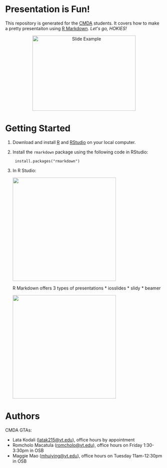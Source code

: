 # Presentation is Fun!
This repository is generated for the [CMDA](http://www.math.vt.edu/people/embree/cmda4864/) students. It covers how to make a pretty presentaiton using [R Markdown](https://rmarkdown.rstudio.com/). 
*Let's go, HOKIES!*

<p align="center">
<img src="https://github.com/mhuiying/CMDA-capstone_PresentationIsFun/blob/master/img/RMarkdown_Beamer_preview.PNG" width="330" height="240" title="Slide Example">
</p>

# Getting Started
1. Download and install [R](https://www.r-project.org/) and [RStudio](https://www.rstudio.com/) on your local computer. 
2. Install the `rmarkdown` package using the following code in RStudio:

        install.packages("rmarkdown")
    
3. In R Studio:

    <img src="https://github.com/mhuiying/CMDA-capstone_PresentationIsFun/blob/master/img/1.png" width="330">

    R Markdown offers 3 types of presentations
        * iosslides
        * slidy
        * beamer
        
    <img src="https://github.com/mhuiying/CMDA-capstone_PresentationIsFun/blob/master/img/2.png" width="330">


# Authors
CMDA GTAs:
* Lata Kodali (latak215@vt.edu), office hours by appointment 
* Romcholo Macatula (romcholo@vt.edu), office hours on Friday 1:30-3:30pm in OSB
* Maggie Mao (mhuiying@vt.edu), office hours on Tuesday 11am-12:30pm in OSB
